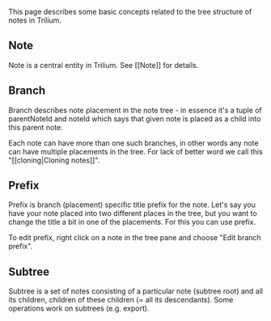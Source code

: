 This page describes some basic concepts related to the tree structure of notes in Trilium.

## Note

Note is a central entity in Trilium. See [[Note]] for details.

## Branch

Branch describes note placement in the note tree - in essence it's a tuple of parentNoteId and noteId which says that given note is placed as a child into this parent note.

Each note can have more than one such branches, in other words any note can have multiple placements in the tree. For lack of better word we call this "[[cloning|Cloning notes]]".

## Prefix

Prefix is branch (placement) specific title prefix for the note. Let's say you have your note placed into two different places in the tree, but you want to change the title a bit in one of the placements. For this you can use prefix.

To edit prefix, right click on a note in the tree pane and choose "Edit branch prefix".

## Subtree

Subtree is a set of notes consisting of a particular note (subtree root) and all its children, children of these children (= all its descendants). Some operations work on subtrees (e.g. export).